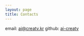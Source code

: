 ```yaml
---
layout: page
title: Contacts
---
```


email: <ai@creatv.kr>
github: [ai-creatv](http://github.com/ai-creatv)
